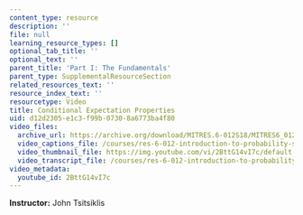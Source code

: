 ```yaml
---
content_type: resource
description: ''
file: null
learning_resource_types: []
optional_tab_title: ''
optional_text: ''
parent_title: 'Part I: The Fundamentals'
parent_type: SupplementalResourceSection
related_resources_text: ''
resource_index_text: ''
resourcetype: Video
title: Conditional Expectation Properties
uid: d12d2305-e1c3-f99b-0730-8a6773ba4f80
video_files:
  archive_url: https://archive.org/download/MITRES.6-012S18/MITRES6_012S18_S13-01_300k.mp4
  video_captions_file: /courses/res-6-012-introduction-to-probability-spring-2018/e11825c0e7a3528e960bac37e5ae7c9f_2BttG14vI7c.vtt
  video_thumbnail_file: https://img.youtube.com/vi/2BttG14vI7c/default.jpg
  video_transcript_file: /courses/res-6-012-introduction-to-probability-spring-2018/36ef971a57ee21b1df6f9c0da40b87d7_2BttG14vI7c.pdf
video_metadata:
  youtube_id: 2BttG14vI7c
---
```


**Instructor:** John Tsitsiklis